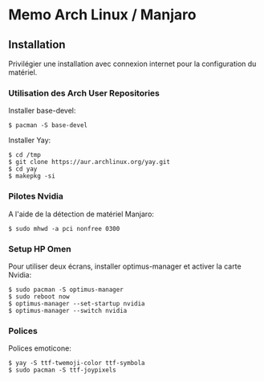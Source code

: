 # Memo Arch Linux / Manjaro

## Installation

Privilégier une installation avec connexion internet pour la configuration du matériel.


### Utilisation des Arch User Repositories

Installer base-devel:

	$ pacman -S base-devel


Installer Yay:

	$ cd /tmp
	$ git clone https://aur.archlinux.org/yay.git
	$ cd yay
	$ makepkg -si


### Pilotes Nvidia

A l'aide de la détection de matériel Manjaro:

	$ sudo mhwd -a pci nonfree 0300


### Setup HP Omen

Pour utiliser deux écrans, installer optimus-manager et activer la carte Nvidia:

	$ sudo pacman -S optimus-manager
	$ sudo reboot now
	$ optimus-manager --set-startup nvidia
	$ optimus-manager --switch nvidia


### Polices

Polices emoticone:

	$ yay -S ttf-twemoji-color ttf-symbola
	$ sudo pacman -S ttf-joypixels

